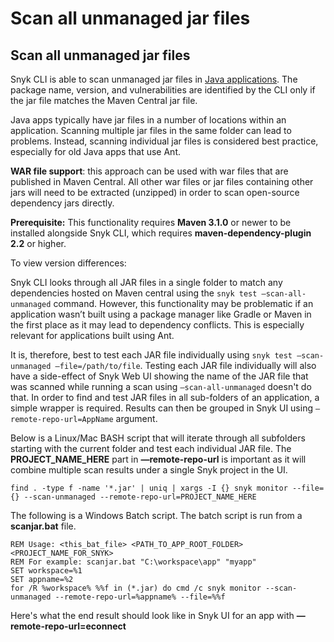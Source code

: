 # Scan all unmanaged jar files

##  Scan all unmanaged jar files

Snyk CLI is able to scan unmanaged jar files in [Java applications](https://support.snyk.io/hc/en-us/articles/360003817357-Snyk-for-Java-Gradle-Maven-). The package name, version, and vulnerabilities are identified by the CLI only if the jar file matches the Maven Central jar file.

Java apps typically have jar files in a number of locations within an application. Scanning multiple jar files in the same folder can lead to problems. Instead, scanning individual jar files is considered best practice, especially for old Java apps that use Ant.

**WAR file support**: this approach can be used with war files that are published in Maven Central. All other war files or jar files containing other jars will need to be extracted \(unzipped\) in order to scan open-source dependency jars directly.

**Prerequisite:** This functionality requires **Maven 3.1.0** or newer to be installed alongside Snyk CLI, which requires **maven-dependency-plugin 2.2** or higher.

To view version differences:

Snyk CLI looks through all JAR files in a single folder to match any dependencies hosted on Maven central using the `snyk test —scan-all-unmanaged` command. However, this functionality may be problematic if an application wasn’t built using a package manager like Gradle or Maven in the first place as it may lead to dependency conflicts. This is especially relevant for applications built using Ant.

It is, therefore, best to test each JAR file individually using `snyk test —scan-unmanaged —file=/path/to/file`. Testing each JAR file individually will also have a side-effect of Snyk Web UI showing the name of the JAR file that was scanned while running a scan using `—scan-all-unmanaged` doesn't do that. In order to find and test JAR files in all sub-folders of an application, a simple wrapper is required. Results can then be grouped in Snyk UI using `—remote-repo-url=AppName` argument.

Below is a Linux/Mac BASH script that will iterate through all subfolders starting with the current folder and test each individual JAR file. The **PROJECT\_NAME\_HERE** part in **—remote-repo-url** is important as it will combine multiple scan results under a single Snyk project in the UI.

```text
find . -type f -name '*.jar' | uniq | xargs -I {} snyk monitor --file={} --scan-unmanaged --remote-repo-url=PROJECT_NAME_HERE
```

The following is a Windows Batch script. The batch script is run from a **scanjar.bat** file. 

```text
REM Usage: <this_bat_file> <PATH_TO_APP_ROOT_FOLDER> <PROJECT_NAME_FOR_SNYK> 
REM For example: scanjar.bat "C:\workspace\app" "myapp" 
SET workspace=%1 
SET appname=%2 
for /R %workspace% %%f in (*.jar) do cmd /c snyk monitor --scan-unmanaged --remote-repo-url=%appname% --file=%%f
```

Here's what the end result should look like in Snyk UI for an app with **—remote-repo-url=econnect**


